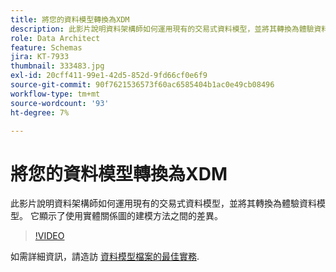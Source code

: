 ```yaml
---
title: 將您的資料模型轉換為XDM
description: 此影片說明資料架構師如何運用現有的交易式資料模型，並將其轉換為體驗資料模型。 它顯示了使用實體關係圖的建模方法之間的差異。
role: Data Architect
feature: Schemas
jira: KT-7933
thumbnail: 333483.jpg
exl-id: 20cff411-99e1-42d5-852d-9fd66cf0e6f9
source-git-commit: 90f7621536573f60ac6585404b1ac0e49cb08496
workflow-type: tm+mt
source-wordcount: '93'
ht-degree: 7%

---
```


# 將您的資料模型轉換為XDM

此影片說明資料架構師如何運用現有的交易式資料模型，並將其轉換為體驗資料模型。 它顯示了使用實體關係圖的建模方法之間的差異。

>[!VIDEO](https://video.tv.adobe.com/v/333483?quality=12&learn=on)

如需詳細資訊，請造訪 [資料模型檔案的最佳實務](https://experienceleague.adobe.com/docs/experience-platform/xdm/schema/best-practices.html?lang=zh-Hant).
